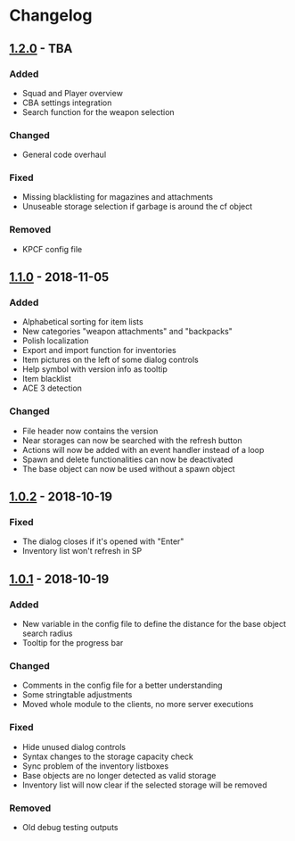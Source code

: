 # Changelog

## [1.2.0] - TBA
### Added
- Squad and Player overview
- CBA settings integration
- Search function for the weapon selection

### Changed
- General code overhaul

### Fixed
- Missing blacklisting for magazines and attachments
- Unuseable storage selection if garbage is around the cf object

### Removed
- KPCF config file

## [1.1.0] - 2018-11-05
### Added
- Alphabetical sorting for item lists
- New categories "weapon attachments" and "backpacks"
- Polish localization
- Export and import function for inventories
- Item pictures on the left of some dialog controls
- Help symbol with version info as tooltip
- Item blacklist
- ACE 3 detection

### Changed
- File header now contains the version
- Near storages can now be searched with the refresh button
- Actions will now be added with an event handler instead of a loop
- Spawn and delete functionalities can now be deactivated
- The base object can now be used without a spawn object

## [1.0.2] - 2018-10-19

### Fixed
- The dialog closes if it's opened with "Enter"
- Inventory list won't refresh in SP

## [1.0.1] - 2018-10-19
### Added
- New variable in the config file to define the distance for the base object search radius
- Tooltip for the progress bar

### Changed
- Comments in the config file for a better understanding
- Some stringtable adjustments
- Moved whole module to the clients, no more server executions

### Fixed
- Hide unused dialog controls
- Syntax changes to the storage capacity check
- Sync problem of the inventory listboxes
- Base objects are no longer detected as valid storage
- Inventory list will now clear if the selected storage will be removed

### Removed
- Old debug testing outputs

[1.0.1]: https://github.com/KillahPotatoes/dubjunks-scripts/pull/11
[1.0.2]: https://github.com/KillahPotatoes/dubjunks-scripts/pull/20
[1.1.0]: https://github.com/KillahPotatoes/dubjunks-scripts/pull/23
[1.2.0]: https://github.com/KillahPotatoes/dubjunks-scripts/pull/ 
